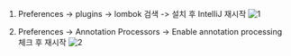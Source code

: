 1. Preferences -> plugins -> lombok 검색 -> 설치 후 IntelliJ 재시작
![1](https://raw.githubusercontent.com/smpark1020/tistory/master/IDE/%5BIntelliJ%5D%20%EB%A1%AC%EB%B3%B5%20%EC%A0%81%EC%9A%A9%20%EB%B0%A9%EB%B2%95/1.PNG)

2. Preferences -> Annotation Processors -> Enable annotation processing 체크 후 재시작
![2](https://raw.githubusercontent.com/smpark1020/tistory/master/IDE/%5BIntelliJ%5D%20%EB%A1%AC%EB%B3%B5%20%EC%A0%81%EC%9A%A9%20%EB%B0%A9%EB%B2%95/2.PNG)
